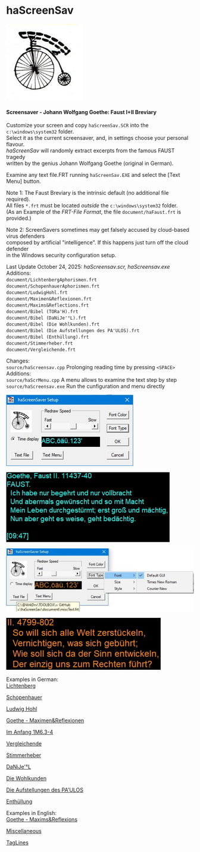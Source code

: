 # haScreenSav

![screenshot](document/image/be_Seeing_You.jpg)

#### Screensaver - Johann Wolfgang Goethe: Faust I+II Breviary

Customize your screen and copy `haScreenSav.SCR` into the `c:\windows\system32` folder.    
Select it as the current screensaver, and, in settings choose your personal flavour.    
*haScreenSav* will randomly extract excerpts from the famous FAUST tragedy  
written by the genius Johann Wolfgang Goethe (original in German).  

Examine any text file.FRT running `haScreenSav.EXE` and select the [Text Menu] button.  

Note 1: 
The Faust Breviary is the intrinsic default (no additional file required).  
All files `*.frt` must be located *outside* the `c:\windows\system32` folder.  
(As an Example of the *FRT-File Format*, the file `document/haFaust.frt` is provided.)  

Note 2:
ScreenSavers sometimes may get falsely accused by cloud-based virus defenders   
composed by artificial "intelligence". If this happens just turn off the cloud defender  
in the Windows security configuration setup.  


Last Update October 24, 2025: *haScreensav.scr, haScreensav.exe*   
Additions:  
 `document/LichtenbergAphorismen.frt`  
 `document/SchopenhauerAphorismen.frt`  
 `document/LudwigHohl.frt`  
 `document/Maximen&Reflexionen.frt`  
 `document/Maxims&Reflections.frt`  
 `document/Bibel (TORa'H).frt`  
 `document/Bibel (DaNiJe'°L).frt`  
 `document/Bibel (Die Wohlkunden).frt`  
 `document/Bibel (Die Aufstellungen des PA'ULOS).frt`  
 `document/Bibel (Enthüllung).frt`  
 `document/Stimmerheber.frt`  
 `document/Vergleichende.frt`  
  
Changes:    
`source/haScreensav.cpp` Prolonging reading time by pressing `<SPACE>`      
Additions:    
`source/haScrMenu.cpp` A menu allows to examine the text step by step           
`source/haScreensav.exe` Run the cunfiguration and menu directly            


![screenshot1](document/image/haScrSav01.jpg)  

![screenshot1a](document/image/haScrSav02.jpg)  

![screenshot2](document/image/haScrSav03.jpg)  

![screenshot2a](document/image/haScrSav04.jpg)  

Examples in German:  
[Lichtenberg](document/image/haScrSav05.jpg)  

[Schopenhauer](document/image/haScrSav08.jpg)  

[Ludwig Hohl](document/image/haScrSav09.jpg)  

[Goethe - Maximen&Reflexionen](document/image/haScrSav10.jpg)  

[Im Anfang 1M6.3-4](document/image/haScrSav07.jpg)  

[Vergleichende](document/image/haScrSav06.jpg)  

[Stimmerheber](document/image/haScrSav15.jpg)  

[DaNiJe'°L](document/image/haScrSav18.jpg)  

[Die Wohlkunden](document/image/haScrSav14.jpg)  

[Die Aufstellungen des PA'ULOS](document/image/haScrSav16.jpg)  

[Enthüllung](document/image/haScrSav17.jpg)  

Examples in English:  
[Goethe - Maxims&Reflexions](document/image/haScrSav13.jpg)  

[Miscellaneous](document/image/haScrSav11.jpg)  

[TagLines](document/image/haScrSav12.jpg)  
